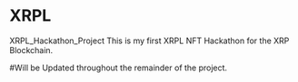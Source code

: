 # XRPL
XRPL_Hackathon_Project
This is my first XRPL NFT Hackathon for the XRP Blockchain. 

#Will be Updated throughout the remainder of the project. 
